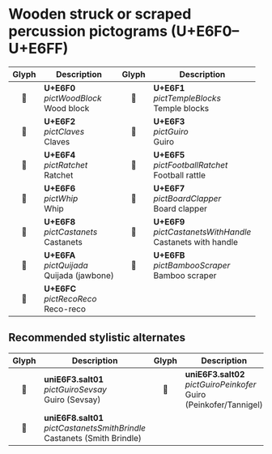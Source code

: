 Wooden struck or scraped percussion pictograms (U+E6F0–U+E6FF)
==============================================================

| **Glyph** | **Description** | **Glyph** | **Description**
| :-------: | --------------- | :-------: | ---------------
|<span class="bravura_large">&#xe6f0;</span> | **U+E6F0**<br/>*pictWoodBlock*<br/>Wood block | <span class="bravura_large">&#xe6f1;</span> | **U+E6F1**<br/>*pictTempleBlocks*<br/>Temple blocks
|<span class="bravura_large">&#xe6f2;</span> | **U+E6F2**<br/>*pictClaves*<br/>Claves | <span class="bravura_large">&#xe6f3;</span> | **U+E6F3**<br/>*pictGuiro*<br/>Guiro
|<span class="bravura_large">&#xe6f4;</span> | **U+E6F4**<br/>*pictRatchet*<br/>Ratchet | <span class="bravura_large">&#xe6f5;</span> | **U+E6F5**<br/>*pictFootballRatchet*<br/>Football rattle
|<span class="bravura_large">&#xe6f6;</span> | **U+E6F6**<br/>*pictWhip*<br/>Whip | <span class="bravura_large">&#xe6f7;</span> | **U+E6F7**<br/>*pictBoardClapper*<br/>Board clapper
|<span class="bravura_large">&#xe6f8;</span> | **U+E6F8**<br/>*pictCastanets*<br/>Castanets | <span class="bravura_large">&#xe6f9;</span> | **U+E6F9**<br/>*pictCastanetsWithHandle*<br/>Castanets with handle
|<span class="bravura_large">&#xe6fa;</span> | **U+E6FA**<br/>*pictQuijada*<br/>Quijada (jawbone) | <span class="bravura_large">&#xe6fb;</span> | **U+E6FB**<br/>*pictBambooScraper*<br/>Bamboo scraper
|<span class="bravura_large">&#xe6fc;</span> | **U+E6FC**<br/>*pictRecoReco*<br/>Reco-reco | &nbsp; | &nbsp;

Recommended stylistic alternates
--------------------------------
| **Glyph** | **Description** | **Glyph** | **Description**
| :-------: | --------------- | :-------: | ---------------
|<span class="bravura_large">&#xf4b4;</span> | **uniE6F3.salt01**<br/>*pictGuiroSevsay*<br/>Guiro (Sevsay) | <span class="bravura_large">&#xf4b5;</span> | **uniE6F3.salt02**<br/>*pictGuiroPeinkofer*<br/>Guiro (Peinkofer/Tannigel)
|<span class="bravura_large">&#xf439;</span> | **uniE6F8.salt01**<br/>*pictCastanetsSmithBrindle*<br/>Castanets (Smith Brindle) | &nbsp; | &nbsp;
